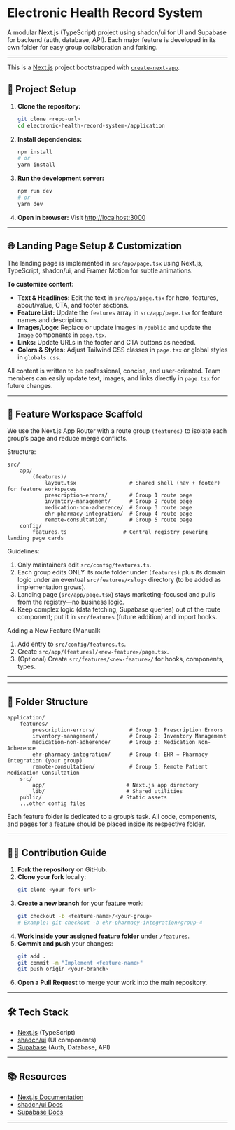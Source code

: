 # Electronic Health Record System

A modular Next.js (TypeScript) project using shadcn/ui for UI and Supabase for backend (auth, database, API). Each major feature is developed in its own folder for easy group collaboration and forking.

---

This is a [Next.js](https://nextjs.org) project bootstrapped with [`create-next-app`](https://nextjs.org/docs/app/api-reference/cli/create-next-app).



## 🚀 Project Setup

1. **Clone the repository:**
	```bash
	git clone <repo-url>
	cd electronic-health-record-system-/application
	```
2. **Install dependencies:**
	```bash
	npm install
	# or
	yarn install
	```
3. **Run the development server:**
	```bash
	npm run dev
	# or
	yarn dev
	```

4. **Open in browser:**
	Visit [http://localhost:3000](http://localhost:3000)

---

## 🌐 Landing Page Setup & Customization

The landing page is implemented in `src/app/page.tsx` using Next.js, TypeScript, shadcn/ui, and Framer Motion for subtle animations.

**To customize content:**
- **Text & Headlines:** Edit the text in `src/app/page.tsx` for hero, features, about/value, CTA, and footer sections.
- **Feature List:** Update the `features` array in `src/app/page.tsx` for feature names and descriptions.
- **Images/Logo:** Replace or update images in `/public` and update the `Image` components in `page.tsx`.
- **Links:** Update URLs in the footer and CTA buttons as needed.
- **Colors & Styles:** Adjust Tailwind CSS classes in `page.tsx` or global styles in `globals.css`.

All content is written to be professional, concise, and user-oriented. Team members can easily update text, images, and links directly in `page.tsx` for future changes.

---

## 🧭 Feature Workspace Scaffold

We use the Next.js App Router with a route group `(features)` to isolate each group’s page and reduce merge conflicts.

Structure:

```
src/
	app/
		(features)/
			layout.tsx                 # Shared shell (nav + footer) for feature workspaces
			prescription-errors/       # Group 1 route page
			inventory-management/      # Group 2 route page
			medication-non-adherence/  # Group 3 route page
			ehr-pharmacy-integration/  # Group 4 route page
			remote-consultation/       # Group 5 route page
	config/
		features.ts                  # Central registry powering landing page cards
```

Guidelines:
1. Only maintainers edit `src/config/features.ts`.
2. Each group edits ONLY its route folder under `(features)` plus its domain logic under an eventual `src/features/<slug>` directory (to be added as implementation grows).
3. Landing page (`src/app/page.tsx`) stays marketing-focused and pulls from the registry—no business logic.
4. Keep complex logic (data fetching, Supabase queries) out of the route component; put it in `src/features` (future addition) and import hooks.

Adding a New Feature (Manual):
1. Add entry to `src/config/features.ts`.
2. Create `src/app/(features)/<new-feature>/page.tsx`.
3. (Optional) Create `src/features/<new-feature>/` for hooks, components, types.

---

---



## 📁 Folder Structure

```
application/
	features/
		prescription-errors/           # Group 1: Prescription Errors
		inventory-management/          # Group 2: Inventory Management
		medication-non-adherence/      # Group 3: Medication Non-Adherence
		ehr-pharmacy-integration/      # Group 4: EHR ↔ Pharmacy Integration (your group)
		remote-consultation/           # Group 5: Remote Patient Medication Consultation
	src/
		app/                          # Next.js app directory
		lib/                          # Shared utilities
	public/                         # Static assets
	...other config files
```

Each feature folder is dedicated to a group’s task. All code, components, and pages for a feature should be placed inside its respective folder.

---

## 🧑‍💻 Contribution Guide

1. **Fork the repository** on GitHub.
2. **Clone your fork** locally:
	```bash
	git clone <your-fork-url>
	```
3. **Create a new branch** for your feature work:
	```bash
	git checkout -b <feature-name>/<your-group>
	# Example: git checkout -b ehr-pharmacy-integration/group-4
	```
4. **Work inside your assigned feature folder** under `/features`.
5. **Commit and push** your changes:
	```bash
	git add .
	git commit -m "Implement <feature-name>"
	git push origin <your-branch>
	```
6. **Open a Pull Request** to merge your work into the main repository.

---

## 🛠️ Tech Stack
- [Next.js](https://nextjs.org/) (TypeScript)
- [shadcn/ui](https://ui.shadcn.com/) (UI components)
- [Supabase](https://supabase.com/) (Auth, Database, API)

---

## 📚 Resources
- [Next.js Documentation](https://nextjs.org/docs)
- [shadcn/ui Docs](https://ui.shadcn.com/docs)
- [Supabase Docs](https://supabase.com/docs)

---
